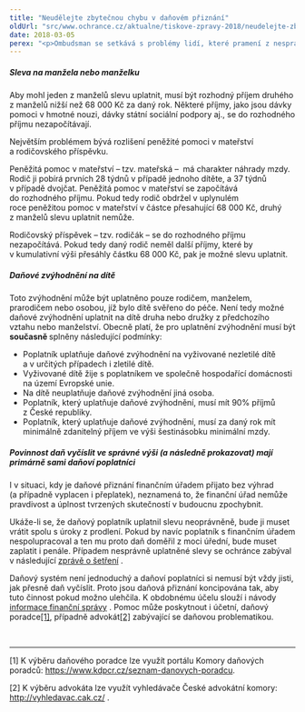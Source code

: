 ```yaml
---
title: "Neudělejte zbytečnou chybu v daňovém přiznání"
oldUrl: "src/www.ochrance.cz/aktualne/tiskove-zpravy-2018/neudelejte-zbytecnou-chybu-v-danovem-priznani"
date: 2018-03-05
perex: "<p>Ombudsman se setkává s problémy lidí, které pramení z nesprávného vyplnění daňového přiznání k dani z příjmů fyzických osob.  Prvním úskalím je uplatnění slevy na manžela nebo manželku a správné rozlišení příspěvků, které se započítávají do rozhodného příjmu pro účely uplatnění slevy. Druhým problémem je otázka toho, kdo může uplatnit slevu na dítě. Přinášíme proto jednoduchý manuál, jak se v těchto otázkách vyznat. Připomínáme, že daňové přiznání za rok 2017 je třeba podat nejpozději do 3. dubna 2018 (včetně). </p>"
---
```


<!-- imported from the old website -->

<h5>Sleva na manžela nebo manželku</h5> <p>Aby mohl jeden z manželů slevu uplatnit, musí být rozhodný příjem druhého z manželů nižší než 68 000 Kč za daný rok. Některé příjmy, jako jsou dávky pomoci v hmotné nouzi, dávky státní sociální podpory aj., se do rozhodného příjmu nezapočítávají. </p> <p>Největším problémem bývá rozlišení peněžité pomoci v mateřství a rodičovského příspěvku. </p> <p>Peněžitá pomoc v mateřství – tzv. mateřská &ndash;  má charakter náhrady mzdy. Rodič ji pobírá prvních 28 týdnů v případě jednoho dítěte, a 37 týdnů v případě dvojčat. Peněžitá pomoc v mateřství se započítává do rozhodného příjmu. Pokud tedy rodič obdržel v uplynulém roce peněžitou pomoc v mateřství v částce přesahující 68 000 Kč, druhý z manželů slevu uplatnit nemůže.</p> <p>Rodičovský příspěvek – tzv. rodičák – se do rozhodného příjmu nezapočítává. Pokud tedy daný rodič neměl další příjmy, které by v kumulativní výši přesáhly částku 68 000 Kč, pak je možné slevu uplatnit.</p> <h5>Daňové zvýhodnění na dítě </h5> <p>Toto zvýhodnění může být uplatněno pouze rodičem, manželem, prarodičem nebo osobou, jíž bylo dítě svěřeno do péče. Není tedy možné daňové zvýhodnění uplatnit na dítě druha nebo družky z předchozího vztahu nebo manželství. Obecně platí, že pro uplatnění zvýhodnění musí být <b>současně </b>splněny následující podmínky:</p> <ul><li>Poplatník uplatňuje daňové zvýhodnění na vyživované nezletilé dítě a v určitých případech i zletilé dítě. </li><li>Vyživované dítě žije s poplatníkem ve společně hospodařící domácnosti na území Evropské unie.</li><li>Na dítě neuplatňuje daňové zvýhodnění jiná osoba.</li><li>Poplatník, který uplatňuje daňové zvýhodnění, musí mít 90% příjmů z České republiky.</li><li>Poplatník, který uplatňuje daňové zvýhodnění, musí za daný rok mít minimálně zdanitelný příjem ve výši šestinásobku minimální mzdy.</li></ul> <h5>Povinnost daň vyčíslit ve správné výši (a následně prokazovat) mají primárně sami daňoví poplatníci</h5><p> I v situaci, kdy je daňové přiznání finančním úřadem přijato bez výhrad (a případně vyplacen i přeplatek), neznamená to, že finanční úřad nemůže pravdivost a úplnost tvrzených skutečností v budoucnu zpochybnit. </p> <p>Ukáže-li se, že daňový poplatník uplatnil slevu neoprávněně, bude ji muset vrátit spolu s úroky z prodlení. Pokud by navíc poplatník s finančním úřadem nespolupracoval a ten mu proto daň doměřil z moci úřední, bude muset zaplatit i penále. Případem nesprávně uplatněné slevy se ochránce zabýval v následující <a title="Otevření do nového okna" href="http://eso.ochrance.cz/Nalezene/Edit/5842" target="_blank">zprávě o šetření</a> <img alt="" src="https://www.ochrance.cz/typo3/ext/od_linkdesc/icons/external.gif" class="od_linkdesc_icon_external" />.</p> <p>Daňový systém není jednoduchý a daňoví poplatníci si nemusí být vždy jisti, jak přesně daň vyčíslit. Proto jsou daňová přiznání koncipována tak, aby tuto činnost pokud možno ulehčila. K obdobnému účelu slouží i návody <a title="Otevření do nového okna" href="http://www.financnisprava.cz/cs/dane/dane/dan-z-prijmu/fyzicke-osoby-poplatnik/obecne-informace" target="_blank">informace finanční správy</a> <img alt="" src="https://www.ochrance.cz/typo3/ext/od_linkdesc/icons/external.gif" class="od_linkdesc_icon_external" />. Pomoc může poskytnout i účetní, daňový poradce<a href="https://www.kdpcr.cz/seznam-danovych-poradcu" name="_ftnref1">[1]</a>, případně advokát<a href="http://vyhledavac.cak.cz/" name="_ftnref2">[2]</a> zabývající se daňovou problematikou. </p><br /> <hr /> <p>[1] K výběru daňového poradce lze využít portálu Komory daňových poradců: <a href="https://www.kdpcr.cz/seznam-danovych-poradcu" target="_blank">https://www.kdpcr.cz/seznam-danovych-poradcu</a>. </p> <p>[2] K výběru advokáta lze využít vyhledávače České advokátní komory: <a title="Otevření do nového okna" href="http://vyhledavac.cak.cz/" target="_blank">http://vyhledavac.cak.cz/</a> <img alt="" src="https://www.ochrance.cz/typo3/ext/od_linkdesc/icons/external.gif" class="od_linkdesc_icon_external" />. </p>
